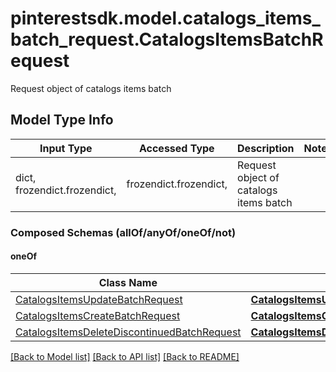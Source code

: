 # pinterestsdk.model.catalogs_items_batch_request.CatalogsItemsBatchRequest

Request object of catalogs items batch

## Model Type Info
Input Type | Accessed Type | Description | Notes
------------ | ------------- | ------------- | -------------
dict, frozendict.frozendict,  | frozendict.frozendict,  | Request object of catalogs items batch | 

### Composed Schemas (allOf/anyOf/oneOf/not)
#### oneOf
Class Name | Input Type | Accessed Type | Description | Notes
------------- | ------------- | ------------- | ------------- | -------------
[CatalogsItemsUpdateBatchRequest](CatalogsItemsUpdateBatchRequest.md) | [**CatalogsItemsUpdateBatchRequest**](CatalogsItemsUpdateBatchRequest.md) | [**CatalogsItemsUpdateBatchRequest**](CatalogsItemsUpdateBatchRequest.md) |  | 
[CatalogsItemsCreateBatchRequest](CatalogsItemsCreateBatchRequest.md) | [**CatalogsItemsCreateBatchRequest**](CatalogsItemsCreateBatchRequest.md) | [**CatalogsItemsCreateBatchRequest**](CatalogsItemsCreateBatchRequest.md) |  | 
[CatalogsItemsDeleteDiscontinuedBatchRequest](CatalogsItemsDeleteDiscontinuedBatchRequest.md) | [**CatalogsItemsDeleteDiscontinuedBatchRequest**](CatalogsItemsDeleteDiscontinuedBatchRequest.md) | [**CatalogsItemsDeleteDiscontinuedBatchRequest**](CatalogsItemsDeleteDiscontinuedBatchRequest.md) |  | 

[[Back to Model list]](../../README.md#documentation-for-models) [[Back to API list]](../../README.md#documentation-for-api-endpoints) [[Back to README]](../../README.md)

